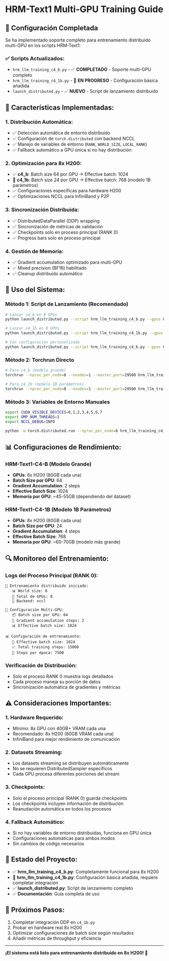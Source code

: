 # HRM-Text1 Multi-GPU Training Guide

## 🚀 Configuración Completada

Se ha implementado soporte completo para entrenamiento distribuido multi-GPU en los scripts HRM-Text1:

### ✅ **Scripts Actualizados:**
- `hrm_llm_training_c4_b.py` - ✅ **COMPLETADO** - Soporte multi-GPU completo
- `hrm_llm_training_c4_1b.py` - 🔄 **EN PROGRESO** - Configuración básica añadida
- `launch_distributed.py` - ✅ **NUEVO** - Script de lanzamiento distribuido

## 🎯 **Características Implementadas:**

### 1. **Distribución Automática:**
- ✅ Detección automática de entorno distribuido
- ✅ Configuración de `torch.distributed` con backend NCCL
- ✅ Manejo de variables de entorno (`RANK`, `WORLD_SIZE`, `LOCAL_RANK`)
- ✅ Fallback automático a GPU única si no hay distribución

### 2. **Optimización para 8x H200:**
- ✅ **c4_b**: Batch size 64 por GPU → Effective batch: 1024
- 🔄 **c4_1b**: Batch size 24 por GPU → Effective batch: 768 (modelo 1B parámetros)
- ✅ Configuraciones específicas para hardware H200
- ✅ Optimizaciones NCCL para InfiniBand y P2P

### 3. **Sincronización Distribuida:**
- ✅ DistributedDataParallel (DDP) wrapping
- ✅ Sincronización de métricas de validación
- ✅ Checkpoints solo en proceso principal (RANK 0)
- ✅ Progress bars solo en proceso principal

### 4. **Gestión de Memoria:**
- ✅ Gradient accumulation optimizado para multi-GPU
- ✅ Mixed precision (BF16) habilitado
- ✅ Cleanup distribuido automático

## 🔧 **Uso del Sistema:**

### **Método 1: Script de Lanzamiento (Recomendado)**

```bash
# Lanzar c4_b en 8 GPUs
python launch_distributed.py --script hrm_llm_training_c4_b.py --gpus 8

# Lanzar c4_1b en 8 GPUs  
python launch_distributed.py --script hrm_llm_training_c4_1b.py --gpus 8

# Con configuración personalizada
python launch_distributed.py --script hrm_llm_training_c4_b.py --gpus 8 --master-port 29500 --verbose
```

### **Método 2: Torchrun Directo**

```bash
# Para c4_b (modelo grande)
torchrun --nproc_per_node=8 --nnodes=1 --master_port=29500 hrm_llm_training_c4_b.py

# Para c4_1b (modelo 1B parámetros)
torchrun --nproc_per_node=8 --nnodes=1 --master_port=29500 hrm_llm_training_c4_1b.py
```

### **Método 3: Variables de Entorno Manuales**

```bash
export CUDA_VISIBLE_DEVICES=0,1,2,3,4,5,6,7
export OMP_NUM_THREADS=1
export NCCL_DEBUG=INFO

python -m torch.distributed.run --nproc_per_node=8 hrm_llm_training_c4_b.py
```

## 📊 **Configuraciones de Rendimiento:**

### **HRM-Text1-C4-B (Modelo Grande)**
- **GPUs**: 8x H200 (80GB cada una)
- **Batch Size por GPU**: 64
- **Gradient Accumulation**: 2 steps
- **Effective Batch Size**: 1024
- **Memoria por GPU**: ~45-55GB (dependiendo del dataset)

### **HRM-Text1-C4-1B (Modelo 1B Parámetros)**
- **GPUs**: 8x H200 (80GB cada una)
- **Batch Size por GPU**: 24
- **Gradient Accumulation**: 4 steps
- **Effective Batch Size**: 768
- **Memoria por GPU**: ~60-70GB (modelo más grande)

## 🔍 **Monitoreo del Entrenamiento:**

### **Logs del Proceso Principal (RANK 0):**
```
🚀 Entrenamiento distribuido iniciado:
   📊 World size: 8
   🔢 Total de GPUs: 8
   🎯 Backend: nccl

🔢 Configuración Multi-GPU:
   📦 Batch size por GPU: 64
   🔄 Gradient accumulation steps: 2
   📊 Effective batch size: 1024

📊 Configuración de entrenamiento:
   🎯 Effective batch size: 1024
   📈 Total training steps: 15000
   🔄 Steps por época: 7500
```

### **Verificación de Distribución:**
- Solo el proceso RANK 0 muestra logs detallados
- Cada proceso maneja su porción de datos
- Sincronización automática de gradientes y métricas

## ⚠️ **Consideraciones Importantes:**

### 1. **Hardware Requerido:**
- Mínimo: 8x GPU con 40GB+ VRAM cada una
- Recomendado: 8x H200 (80GB VRAM cada una)
- InfiniBand para mejor rendimiento de comunicación

### 2. **Datasets Streaming:**
- Los datasets streaming se distribuyen automáticamente
- No se requieren DistributedSampler específicos
- Cada GPU procesa diferentes porciones del stream

### 3. **Checkpoints:**
- Solo el proceso principal (RANK 0) guarda checkpoints
- Los checkpoints incluyen información de distribución
- Reanudación automática en todos los procesos

### 4. **Fallback Automático:**
- Si no hay variables de entorno distribuidas, funciona en GPU única
- Configuraciones automáticas para ambos modos
- Sin cambios de código necesarios

## 🚧 **Estado del Proyecto:**

- ✅ **hrm_llm_training_c4_b.py**: Completamente funcional para 8x H200
- 🔄 **hrm_llm_training_c4_1b.py**: Configuración básica añadida, requiere completar integración
- ✅ **launch_distributed.py**: Script de lanzamiento completo
- ✅ **Documentación**: Guía completa de uso

## 🎯 **Próximos Pasos:**

1. Completar integración DDP en `c4_1b.py`
2. Probar en hardware real 8x H200
3. Optimizar configuraciones de batch size según resultados
4. Añadir métricas de throughput y eficiencia

---

**¡El sistema está listo para entrenamiento distribuido en 8x H200! 🚀**